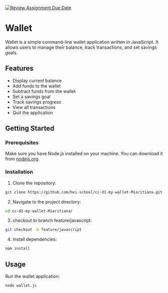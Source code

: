 [![Review Assignment Due Date](https://classroom.github.com/assets/deadline-readme-button-24ddc0f5d75046c5622901739e7c5dd533143b0c8e959d652212380cedb1ea36.svg)](https://classroom.github.com/a/hy8NMZUz)


# Wallet

Wallet is a simple command-line wallet application written in JavaScript. It allows users to manage their balance, track transactions, and set savings goals.

## Features

- Display current balance
- Add funds to the wallet
- Subtract funds from the wallet
- Set a savings goal
- Track savings progress
- View all transactions
- Quit the application

## Getting Started

### Prerequisites

Make sure you have Node.js installed on your machine. You can download it from [nodejs.org](https://nodejs.org/).

### Installation

1. Clone the repository:
```bash
git clone https://github.com/hei-school/cc-d1-my-wallet-Miaritiana.git
```

2. Navigate to the project directory:
```bash
cd cc-d1-my-wallet-Miaritiana/
```

3. checkout to branch feature/javascript:
```bash
git checkout -b feature/javascript
```

4. Install dependencies:
```bash
npm install
```

## Usage

Run the wallet application:
```bash
node wallet.js
```